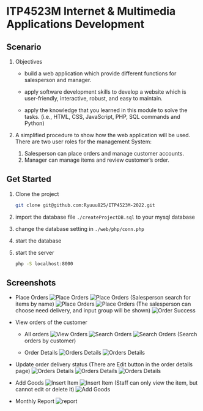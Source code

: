 # ITP4523M Internet & Multimedia Applications Development

## Scenario

1. Objectives

    - build a web application which provide different functions for salesperson and manager.

    - apply software development skills to develop a website which is user-friendly, interactive, robust, and easy to maintain.

    - apply the knowledge that you learned in this module to solve the tasks. (i.e., HTML, CSS, JavaScript, PHP, SQL commands and Python)

2. A simplified procedure to show how the web application will be used. There are two user roles for the management System:
    1. Salesperson can place orders and manage customer accounts.
    2. Manager can manage items and review customer’s order.

## Get Started

1. Clone the project

    ```bash
    git clone git@github.com:Ryuuu825/ITP4523M-2022.git
    ```

2. import the database file `./createProjectDB.sql` to your mysql database
3. change the database setting in `./web/php/conn.php`
4. start the database
5. start the server

    ```bash
    php -S localhost:8000
    ```

## Screenshots

- Place Orders
![Place Orders](./asserts/cart.png)
![Place Orders](./asserts/cart2.png)
(Salesperson search for items by name)
![Place Orders](./asserts/cart3.png)
![Place Orders](./asserts/cart4.png)
(The salesperson can choose need delivery, and input group will be shown)
![Order Success](./asserts/order-s.png)

- View orders of the customer

  - All orders
    ![View Orders](./asserts/orders.png)
    ![Search Orders](./asserts/orders-s.png)
    ![Search Orders](./asserts/orders-sc.png)
    (Search orders by customer)

  - Order Details
    ![Orders Details](./asserts/order-d1.png)
    ![Orders Details](./asserts/order-d2.png)

- Update order delivery status (There are Edit button in the order details page)
    ![Orders Details](./asserts/order-d-d1.png)
    ![Orders Details](./asserts/order-d-dc.png)
    ![Orders Details](./asserts/order-d-d2.png)

- Add Goods
    ![Insert Item](./asserts/goods.png)
    ![Insert Item](./asserts/goods-s.png)
    (Staff can only view the item, but cannot edit or delete it)
    ![Add Goods](./asserts/addgoods.png)

- Monthly Report
    ![report](./asserts/report.png)
